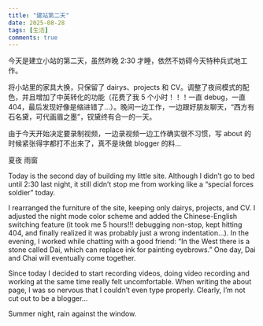 ```yaml
---
title: "建站第二天"
date: 2025-08-28
tags: [生活]
comments: true
---
```


<div class="lang-zh">

今天是建立小站的第二天，虽然昨晚 2:30 才睡，依然不妨碍今天特种兵式地工作。

将小站里的家具大换，只保留了 dairys、projects 和 CV。调整了夜间模式的配色，并且增加了中英转化的功能（花费了我 5 个小时！！！一直 debug，一直 404，最后发现好像是缩进错了...）。晚间一边工作，一边跟好朋友聊天，“西方有石名黛，可代画眉之墨”，钗黛终有合一的一天。

由于今天开始决定要录制视频，一边录视频一边工作确实很不习惯，写 about 的时候紧张得字都打不出来了，真不是块做 blogger 的料...

夏夜 雨窗

</div>

<div class="lang-en">

Today is the second day of building my little site. Although I didn’t go to bed until 2:30 last night, it still didn’t stop me from working like a “special forces soldier” today.

I rearranged the furniture of the site, keeping only dairys, projects, and CV. I adjusted the night mode color scheme and added the Chinese-English switching feature (it took me 5 hours!!! debugging non-stop, kept hitting 404, and finally realized it was probably just a wrong indentation...). In the evening, I worked while chatting with a good friend: “In the West there is a stone called Dai, which can replace ink for painting eyebrows.” One day, Dai and Chai will eventually come together.

Since today I decided to start recording videos, doing video recording and working at the same time really felt uncomfortable. When writing the about page, I was so nervous that I couldn’t even type properly. Clearly, I’m not cut out to be a blogger...

Summer night, rain against the window.

</div>
